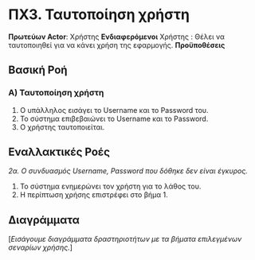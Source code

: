 # ΠΧ3. Ταυτοποίηση χρήστη

**Πρωτεύων Actor**: Χρήστης
**Ενδιαφερόμενοι** 
Χρήστης : Θέλει να ταυτοποιηθεί για να κάνει χρήση της εφαρμογής. 
**Προϋποθέσεις**
## Βασική Ροή

### Α) Ταυτοποίηση χρήστη
1. Ο υπάλληλος εισάγει το Username και το Password του.
2. Το σύστημα επιβεβαιώνει το Username και το Password.
3. Ο χρήστης ταυτοποιείται.

## Εναλλακτικές Ροές

*2α. Ο συνδυασμός Username, Password που δόθηκε δεν είναι έγκυρος.*
1. Το σύστημα ενημερώνει τον χρήστη για το λάθος του.
2. Η περίπτωση χρήσης επιστρέφει στο βήμα 1.


## Διαγράμματα

\[*Εισάγουμε διαγράμματα δραστηριοτήτων με τα βήματα επιλεγμένων σεναρίων χρήσης.*\]
